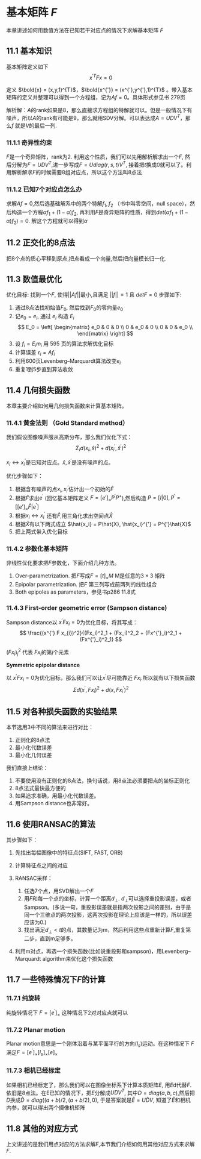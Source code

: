 # 基本矩阵 $F$
本章讲述如何用数值方法在已知若干对应点的情况下求解基本矩阵 $F$

## 11.1 基本知识

基本矩阵定义如下
$$ 
 x^{'T} F x = 0 
$$

定义 $\bold{x} = (x,y,1)^{T}$，$\bold{x^{'}} = (x^{'},y^{'},1)^{T}$
。带入基本矩阵的定义并整理可以得到一个方程组，记为$Af = 0$。具体形式参见书 279页


解析解：$A$的rank如果是8，那么直接求方程组的特解就可以。但是一般情况下有噪声，所以$A$的rank有可能是9，那么就用SDV分解。可以表达成$A=UDV^{T}$，那么$f$ 就是$V$的最后一列.

### 11.1.1 奇异性约束
$F$是一个奇异矩阵，rank为2. 利用这个性质，我们可以先用解析解求出一个$F$, 然后分解为$F=UDV^{T}$,进一步写成$F=Udiag(r,s,t)V^{T}$, 接着把$t$换成0就可以了。利用解析解求$F$的时候需要8组对应点，所以这个方法叫8点法

### 11.1.2 已知7个对应点怎么办
求解$Af=0$,然后选基础解系中的两个特解$f_1,f_2$ （书中叫零空间，null space），然后构造一个方程$\alpha f_1 + (1-\alpha )f_2$, 再利用$F$是奇异矩阵的性质，得到$det(\alpha f_1 + (1-\alpha )f_2) = 0$. 解这个方程就可以得到$\alpha$

## 11.2 正交化的8点法

把8个点的质心平移到原点,把点看成一个向量,然后把向量模长归一化.

## 11.3 数值最优化

优化目标: 找到一个$F$, 使得$||Af||$最小,且满足 $||f||=1$ 且 $det F=0$
步骤如下:

1. 通过8点法找初始值$F_0$, 然后找到$F_0$的零向量$e_0$
2. 记$e_0 = e_i$, 通过 $e_i$ 构造 $E_i$
   $$
   E_0 = \left[
         \begin{matrix}
          e_0 & 0   & 0 \\
          0   & e_0 & 0 \\
          0   & 0   & e_0 \\
         \end{matrix}
         \right] 
   $$
3. 设 $f_i=E_i m_i$ 用 595 页的算法求解优化目标
4. 计算误差 $\epsilon_i = A f_i$
5. 利用600页Levenberg–Marquardt算法改变$e_i$
6. 重复1到5步直到算法收敛

## 11.4 几何损失函数

本章主要介绍如何用几何损失函数来计算基本矩阵。

### 11.4.1 黄金法则 （Gold Standard method）

我们假设图像噪声服从高斯分布，那么我们优化下式：
$$
\Sigma_i d(x_i,\hat{x})^2 + d(x_i^{'},\hat{x}^{'})^2
$$

$x_i \leftrightarrow x^{'}_i$是已知对应点。$\hat{x},\hat{x}^{'}$是没有噪声的点。

优化步骤如下：
1. 根据含有噪声的点$x_i,x^{'}_i$估计出一个初始的$\hat{F}$
2. 根据$\hat{F}$求出$e^{'}$ (回忆基本矩阵定义 $F=[e']_{\times}P^{'}P^{+}$),然后构造 $P=[I|0],P^{'}=[[e']_{\times}\hat{F}|e^{'}]$
3. 根据$x_i \leftrightarrow x^{'}_i$ 还有$\hat{F}$,用三角化求出空间点$\hat{X}$
4. 根据$\hat{X}$有以下两式成立 $\hat{x_i} = P\hat{X}, \hat{x_i}^{'} = P^{'}\hat{X}$
5. 把上两式带入优化目标

### 11.4.2 参数化基本矩阵

非线性优化要求把$F$参数化，下面介绍几种方法。

1. Over-parametrization. 把$F$写成$F=[t]_{\times}M$ M是任意的$3 \times 3$ 矩阵
2. Epipolar parametrization. 把$F$ 第三列写成前两列的线性组合
3. Both epipoles as parameters，参见书p286 11.8式

### 11.4.3  First-order geometric error (Sampson distance)

Sampson distance以 $x^{'} F x_{i}=0$为优化目标，将其写成：
$$
\frac{(x^{'} F x_{i})^2}{(Fx_i)^2_1 + (Fx_i)^2_2 + (Fx^{'}_i)^2_1 + (Fx^{'}_i)^2_1}
$$

$(Fx_i)^2_j$ 代表 $Fx_i$的第$j$个元素

**Symmetric epipolar distance**

以 $x^{'} F x_{i}=0$为优化目标，那么我们可以让$x^{'}$尽可能靠近 $F x_{i}$.所以就有以下损失函数
$$
\Sigma d(x^{'},Fx_i)^2 +  d(x,Fx_i^{'})^2
$$

## 11.5 对各种损失函数的实验结果

本节选用3中不同的算法来进行对比：
1. 正则化的8点法
2. 最小化代数误差
3. 最小化几何误差

我们直接上结论：
1. 不要使用没有正则化的8点法，换句话说，用8点法必须要把点的坐标正则化
2. 8点法式最快最方便的
3. 如果追求准确，用最小化代数误差。
4. 用Sampson distance也非常好。

## 11.6 使用RANSAC的算法

其步骤如下：
1. 先找出每幅图像中的特征点(SIFT, FAST, ORB)
2. 计算特征点之间的对应
3. RANSAC采样：
   
   1. 任选7个点，用SVD解出一个$F$
   2. 用$F$和每一个点的坐标，计算一个距离$d_{\bot}$. $d_{\bot}$可以选择重投影误差，或者Sampson。(多说一句，重投影误差就是指两次投影之间的差别，由于是同一个三维点的两次投影，这两次投影在理论上应该是一样的，所以误差应该为0.)
   3. 找出满足$d_{\bot} < t$的点，其数量记为m，然后利用这些点重新计算$F$,重复第二步，直到m足够多。
4. 利用m对点，再选一个损失函数(比如说重投影和sampson)，用Levenberg–Marquardt algorithm来优化这个损失函数

## 11.7 一些特殊情况下$F$的计算

### 11.7.1 纯旋转

纯旋转情况下 $F = [e^{'}]_{\times}$ 这种情况下2对对应点就可以

### 11.7.2 Planar motion

Planar motion意思是一个刚体沿着与某平面平行的方向($l_{s}$)运动。在这种情况下 $F$满足$F=[e^{'}]_{\times} [l_{s}]_{\times} [e]_{\times}$

### 11.7.3 相机已经标定

如果相机已经标定了，那么我们可以在图像坐标系下计算本质矩阵$E$, 用$E$d代替$F$. 依旧是8点法。在E已知的情况下，把$E$分解成$UDV^T$, 其中$D = diag(a,b,c)$,然后把$D$换成$\hat{D} = diag((a+b)/2,(a+b/2),0)$, 于是答案就是$\hat{E} = U\hat{D}V$, 知道了$\hat{E}$和相机内参，就可以得出两个摄像机矩阵

## 11.8 其他的对应方式

上文讲述的是我们用点对应的方法求解$F$,本节我们介绍如何用其他对应方式来求解$F$.



